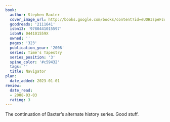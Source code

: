 ```yaml
---
book:
  author: Stephen Baxter
  cover_image_url: http://books.google.com/books/content?id=eUOH3speFzoC&printsec=frontcover&img=1&zoom=1&edge=curl&source=gbs_api
  goodreads: '2111641'
  isbn13: '9780441015597'
  isbn9: 044101559X
  owned: ''
  pages: '323'
  publication_year: '2008'
  series: Time's Tapestry
  series_position: '3'
  spine_color: '#c59432'
  tags: ''
  title: Navigator
plan:
  date_added: 2023-01-01
review:
  date_read:
  - 2008-03-03
  rating: 3
---
```

The continuation of Baxter’s alternate history series. Good stuff.
